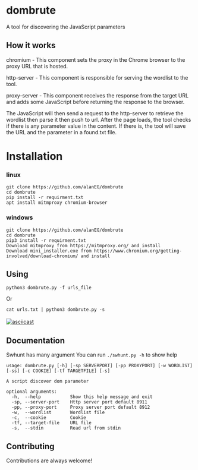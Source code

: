 
# dombrute

A tool for discovering the JavaScript parameters

## How it works
chromium - This component sets the proxy in the Chrome browser to the proxy URL that is hosted.

http-server - This component is responsible for serving the wordlist to the tool.

proxy-server - This component receives the response from the target URL and adds some JavaScript before returning the response to 
the browser.

The JavaScript will then send a request to the http-server to retrieve the wordlist then parse it then push to url.
After the page loads, the tool checks if there is any parameter value in the content. If there is, the tool will save the URL and the parameter in a found.txt file.
# Installation

### linux
```
git clone https://github.com/alanEG/dombrute
cd dombrute 
pip install -r requirment.txt
apt install mitmproxy chromium-browser
```

### windows
```
git clone https://github.com/alanEG/dombrute
cd dombrute 
pip3 install -r requirment.txt
Download mitmproxy from https://mitmproxy.org/ and install
Download mini_installer.exe from https://www.chromium.org/getting-involved/download-chromium/ and install
```
## Using
`python3 dombrute.py -f urls_file`

Or

`cat urls.txt | python3 dombrute.py -s` 
<br><br>
[![asciicast](https://asciinema.org/a/JCAdfMyxYoOzLj5Aloi7Q1BHY.svg)](https://asciinema.org/a/JCAdfMyxYoOzLj5Aloi7Q1BHY)

## Documentation
Swhunt has many argument 
You can run `./swhunt.py -h` to show help 
```
usage: dombrute.py [-h] [-sp SERVERPORT] [-pp PROXYPORT] [-w WORDLIST] [-ss] [-c COOKIE] [-tf TARGETFILE] [-s]

A script discover dom parameter

optional arguments:
  -h,  --help           Show this help message and exit
  -sp, --server-port    Http server port default 8911
  -pp, --proxy-port     Proxy server port default 8912
  -w,  --wordlist       Wordlist file
  -c,  --cookie         Cookie
  -tf, --target-file    URL file
  -s,  --stdin          Read url from stdin
```

## Contributing

Contributions are always welcome!

